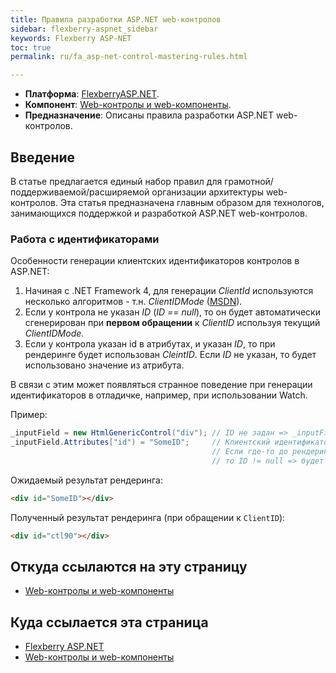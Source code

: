 ```yaml
---
title: Правила разработки ASP.NET web-контролов
sidebar: flexberry-aspnet_sidebar
keywords: Flexberry ASP-NET
toc: true
permalink: ru/fa_asp-net-control-mastering-rules.html

---
```


* **Платформа**: [FlexberryASP.NET](fa_flexberry-a-s-p-n-e-t.html).
* **Компонент**: [Web-контролы и web-компоненты](fa_web-controls.html).
* **Предназначение**: Описаны правила разработки ASP.NET web-контролов.

## Введение

В статье предлагается единый набор правил для грамотной/поддерживаемой/расширяемой организации архитектуры web-контролов.
Эта статья предназначена главным образом для технологов, занимающихся поддержкой и разработкой ASP.NET web-контролов.

### Работа с идентификаторами

Особенности генерации клиентских идентификаторов контролов в ASP.NET:

1. Начиная с .NET Framework 4, для генерации *ClientId* используются несколько алгоритмов - т.н. *ClientIDMode* ([MSDN](https://msdn.microsoft.com/en-us/library/system.web.ui.control.clientidmode.aspx)).
2. Если у контрола не указан *ID* (*ID == null*), то он будет автоматически сгенерирован при **первом обращении** к *ClientID* используя текущий *ClientIDMode*.
3. Если у контрола указан id в атрибутах, и указан *ID*, то при рендеринге будет использован *CleintID*. Если *ID* не указан, то будет использовано значение из атрибута.

В связи с этим может появляться странное поведение при генерации идентификаторов в отладичке, например, при использовании Watch.

Пример:
``` csharp
_inputField = new HtmlGenericControl("div"); // ID не задан => _inputField.ID == null
_inputField.Attributes["id") = "SomeID";     // Клиентский идентификатор задан через HTML атрибут.
                                             // Если где-то до рендеринга / в Watch будет вызван _inputField.ClinetID,
                                             // то ID != null => будет использован сгенерированный CleintID.
```

Ожидаемый результат рендеринга:

```html
<div id="SomeID"></div>
```

Полученный результат рендеринга (при обращении к `ClientID`):

```html
<div id="ctl90"></div>
```

## Откуда ссылаются на эту страницу

* [Web-контролы и web-компоненты](fa_web-controls.html)

## Куда ссылается эта страница

* [Flexberry ASP.NET](fa_flexberry-a-s-p-n-e-t.html)
* [Web-контролы и web-компоненты](fa_web-controls.html)
